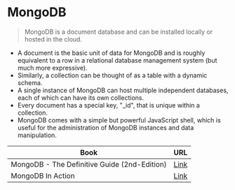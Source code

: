 # MongoDB
> MongoDB is a document database and can be installed locally or hosted in the cloud.

- A document is the basic unit of data for MongoDB and is roughly equivalent to a row in a relational database management system (but much more expressive).
- Similarly, a collection can be thought of as a table with a dynamic schema.
- A single instance of MongoDB can host multiple independent databases, each of which can have its own collections.
- Every document has a special key, "_id", that is unique within a collection.
- MongoDB comes with a simple but powerful JavaScript shell, which is useful for the administration of MongoDB instances and data manipulation.

| Book | URL |
| ------ | ------ |
| MongoDB - The Definitive Guide (2nd-Edition) | [Link][MDB2nd] |
| MongoDB In Action | [Link][MDBA] |
[MDB2nd]: <https://pepa.holla.cz/wp-content/uploads/2016/07/MongoDB-The-Definitive-Guide-2nd-Edition.pdf>
[MDBA]: <https://pepa.holla.cz/wp-content/uploads/2016/07/MongoDB-in-Action-2nd-Edition.pdf>
